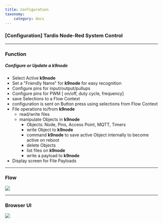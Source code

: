 ```yaml
---
title: Configuration
taxonomy:
    category: docs
---
```

### [Configuration] Tardis Node-Red System Control 
---
### Function
##### Configure or Update a __k9node__
- Select Active __k9node__
- Set a "Friendly Name" for __k9node__ for easy recognition
- Configure pins for input/output/pullups
- Configure pins for PWM [ on/off, duty cycle, frequency]
- save Selections to a Flow Context 
- configuration is sent on Button press using selections from Flow Context
- File operations to/from __k9node__
	- read/write files
	- manipulate Objects in __k9node__
		- Objects: Node, Pins, Access Point, MQTT, Timers
		- write Object to __k9node__
		- command __k9node__ to save active Object internally to become active on reboot
		- delete Objects
		- list files on __k9node__
		- write a payload to __k9node__
- Display screen for File Payloads

---
### Flow
![](/user/images/tardis/2018-08-09_15-54-40-configuration.png)

---
### Browser UI
![](/user/images/tardis/chrome_2018-08-15_11-49-48-configure-ui.png)